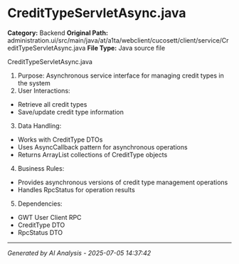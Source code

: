 # CreditTypeServletAsync.java

**Category:** Backend
**Original Path:** administration.ui/src/main/java/at/a1ta/webclient/cucosett/client/service/CreditTypeServletAsync.java
**File Type:** Java source file

CreditTypeServletAsync.java
1. Purpose: Asynchronous service interface for managing credit types in the system
2. User Interactions:
- Retrieve all credit types
- Save/update credit type information
3. Data Handling:
- Works with CreditType DTOs
- Uses AsyncCallback pattern for asynchronous operations
- Returns ArrayList collections of CreditType objects
4. Business Rules:
- Provides asynchronous versions of credit type management operations
- Handles RpcStatus for operation results
5. Dependencies:
- GWT User Client RPC
- CreditType DTO
- RpcStatus DTO

---
*Generated by AI Analysis - 2025-07-05 14:37:42*
